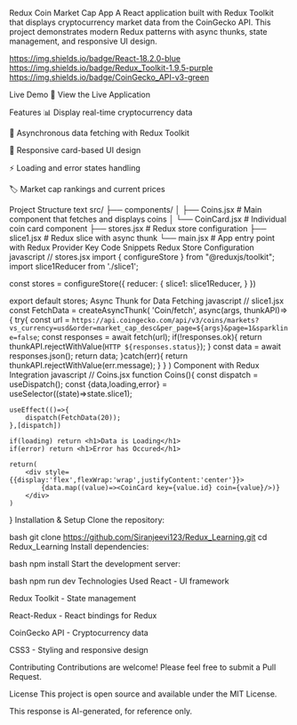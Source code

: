 Redux Coin Market Cap App
A React application built with Redux Toolkit that displays cryptocurrency market data from the CoinGecko API. This project demonstrates modern Redux patterns with async thunks, state management, and responsive UI design.

https://img.shields.io/badge/React-18.2.0-blue
https://img.shields.io/badge/Redux_Toolkit-1.9.5-purple
https://img.shields.io/badge/CoinGecko_API-v3-green

Live Demo
🔗 View the Live Application

Features
📊 Display real-time cryptocurrency data

🔄 Asynchronous data fetching with Redux Toolkit

🎨 Responsive card-based UI design

⚡ Loading and error states handling

🏷️ Market cap rankings and current prices

Project Structure
text
src/
├── components/
│   ├── Coins.jsx          # Main component that fetches and displays coins
│   └── CoinCard.jsx       # Individual coin card component
├── stores.jsx             # Redux store configuration
├── slice1.jsx             # Redux slice with async thunk
└── main.jsx               # App entry point with Redux Provider
Key Code Snippets
Redux Store Configuration
javascript
// stores.jsx
import { configureStore } from "@reduxjs/toolkit";
import slice1Reducer from './slice1';

const stores = configureStore({
    reducer: {
        slice1: slice1Reducer,
    }
}) 

export default stores;
Async Thunk for Data Fetching
javascript
// slice1.jsx
const FetchData = createAsyncThunk(
    'Coin/fetch',
    async(args, thunkAPI)=>{
        try{
            const url = `https://api.coingecko.com/api/v3/coins/markets?vs_currency=usd&order=market_cap_desc&per_page=${args}&page=1&sparkline=false`;
            const responses = await fetch(url);
            if(!responses.ok){
                return thunkAPI.rejectWithValue(`HTTP ${responses.status}`);
            }
            const data = await responses.json();
            return data;
        }catch(err){
            return thunkAPI.rejectWithValue(err.message);
        }
    }
)
Component with Redux Integration
javascript
// Coins.jsx
function Coins(){
    const dispatch = useDispatch();
    const {data,loading,error} = useSelector((state)=>state.slice1);
    
    useEffect(()=>{
        dispatch(FetchData(20));
    },[dispatch])

    if(loading) return <h1>Data is Loading</h1>
    if(error) return <h1>Error has Occured</h1>

    return(
        <div style={{display:'flex',flexWrap:'wrap',justifyContent:'center'}}>
            {data.map((value)=><CoinCard key={value.id} coin={value}/>)}
        </div>
    )
}
Installation & Setup
Clone the repository:

bash
git clone https://github.com/Siranjeevi123/Redux_Learning.git
cd Redux_Learning
Install dependencies:

bash
npm install
Start the development server:

bash
npm run dev
Technologies Used
React - UI framework

Redux Toolkit - State management

React-Redux - React bindings for Redux

CoinGecko API - Cryptocurrency data

CSS3 - Styling and responsive design

Contributing
Contributions are welcome! Please feel free to submit a Pull Request.

License
This project is open source and available under the MIT License.

This response is AI-generated, for reference only.
